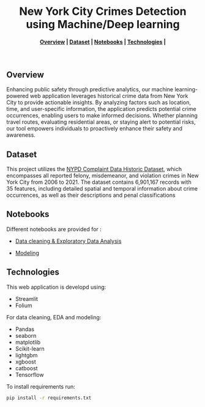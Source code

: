 <h1 align="center">
  <br>
  New York City Crimes Detection using Machine/Deep learning

</h1>

<div align="center">
  <h4>
    <a href="#Overview">Overview</a> |
    <a href="#dataset">Dataset</a> |
    <a href="#notebooks">Notebooks</a> |
    <a href="#technologies">Technologies</a> |
  </h4>
</div>

<br>

## Overview

Enhancing public safety through predictive analytics, our machine learning-powered web application leverages historical crime data from New York City to provide actionable insights. By analyzing factors such as location, time, and user-specific information, the application predicts potential crime occurrences, enabling users to make informed decisions. Whether planning travel routes, evaluating residential areas, or staying alert to potential risks, our tool empowers individuals to proactively enhance their safety and awareness.

## Dataset

This project utilizes the [NYPD Complaint Data Historic Dataset](https://data.cityofnewyork.us/Public-Safety/NYPD-Complaint-Data-Historic/qgea-i56i),  which encompasses all reported felony, misdemeanor, and violation crimes in New York City from 2006 to 2021. The dataset contains 6,901,167 records with 35 features, including detailed spatial and temporal information about crime occurrences, as well as their descriptions and penal classifications
## Notebooks

Different notebooks are provided for :
- [Data cleaning & Exploratory Data Analysis](https://github.com/amenallahbenothmen/NYC_Crime_Complaint_Prediction/blob/main/notebooks/Data_Cleaning.ipynb)

- [Modeling](https://github.com/amenallahbenothmen/NYC_Crime_Complaint_Prediction/blob/main/notebooks/Model_Training.ipynb)

## Technologies

This web application is developd using:
- Streamlit
- Folium

For data cleaning, EDA and modeling:
- Pandas
- seaborn
- matplotlib
- Scikit-learn
- lightgbm
- xgboost
- catboost
- Tensorflow

To install requirements run:
```sh
pip install -r requirements.txt
```

